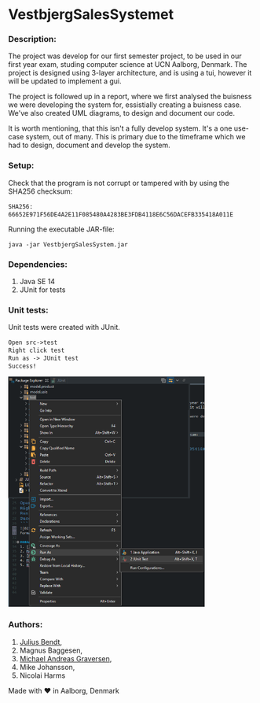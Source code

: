 # VestbjergSalesSystemet

### Description:
The project was develop for our first semester project, to be used in our first year exam, studing computer science at UCN Aalborg, Denmark.
The project is designed using 3-layer architecture, and is using a tui, however it will be updated to implement a gui.

The project is followed up in a report, where we first analysed the buisness we were developing the system for, essistially creating a buisness case.
We've also created UML diagrams, to design and document our code.

It is worth mentioning, that this isn't a fully develop system. It's a one use-case system, out of many.
This is primary due to the timeframe which we had to design, document and develop the system.

### Setup:
Check that the program is not corrupt or tampered with by using the SHA256 checksum:

```
SHA256: 66652E971F56DE4A2E11F085480A4283BE3FDB4118E6C56DACEFB335418A011E
```

Running the executable JAR-file:

```
java -jar VestbjergSalesSystem.jar
```

### Dependencies:
1.  Java SE 14
2.  JUnit for tests


### Unit tests:
Unit tests were created with JUnit.

```
Open src->test
Right click test
Run as -> JUnit test
Success!
```

<img src="/images/JUnit-test_execute.png" alt="img" width="400px">

### Authors:
1. [Julius Bendt](https://juto.dk),
2. Magnus Baggesen,
3. [Michael Andreas Graversen](mailto:michael-graversen@hotmail.com),
4. Mike Johansson,
5. Nicolai Harms

Made with :heart: in Aalborg, Denmark



 

